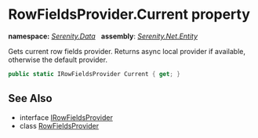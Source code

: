 # RowFieldsProvider.Current property
**namespace:** *[Serenity.Data](../../README.md#serenity.data-namespace)*   **assembly**: *[Serenity.Net.Entity](../../README.md)*

Gets current row fields provider. Returns async local provider if available, otherwise the default provider.

```csharp
public static IRowFieldsProvider Current { get; }
```

## See Also

* interface [IRowFieldsProvider](../IRowFieldsProvider.md)
* class [RowFieldsProvider](../RowFieldsProvider.md)